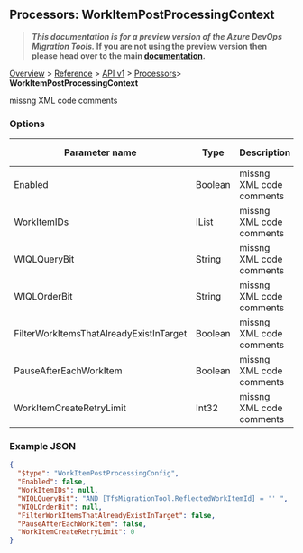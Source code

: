 ## Processors: WorkItemPostProcessingContext

>**_This documentation is for a preview version of the Azure DevOps Migration Tools._ If you are not using the preview version then please head over to the main [documentation](https://nkdagility.github.io/azure-devops-migration-tools).**

[Overview](../././index.md) > [Reference](.././index.md) > [API v1](../index.md) > [Processors](./index.md)> **WorkItemPostProcessingContext**

missng XML code comments

### Options

| Parameter name         | Type    | Description                              | Default Value                            |
|------------------------|---------|------------------------------------------|------------------------------------------|
| Enabled | Boolean | missng XML code comments | missng XML code comments |
| WorkItemIDs | IList | missng XML code comments | missng XML code comments |
| WIQLQueryBit | String | missng XML code comments | missng XML code comments |
| WIQLOrderBit | String | missng XML code comments | missng XML code comments |
| FilterWorkItemsThatAlreadyExistInTarget | Boolean | missng XML code comments | missng XML code comments |
| PauseAfterEachWorkItem | Boolean | missng XML code comments | missng XML code comments |
| WorkItemCreateRetryLimit | Int32 | missng XML code comments | missng XML code comments |


### Example JSON

```JSON
{
  "$type": "WorkItemPostProcessingConfig",
  "Enabled": false,
  "WorkItemIDs": null,
  "WIQLQueryBit": "AND [TfsMigrationTool.ReflectedWorkItemId] = '' ",
  "WIQLOrderBit": null,
  "FilterWorkItemsThatAlreadyExistInTarget": false,
  "PauseAfterEachWorkItem": false,
  "WorkItemCreateRetryLimit": 0
}
```